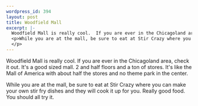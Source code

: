 ```yaml
--- 
wordpress_id: 394
layout: post
title: Woodfield Mall
excerpt: |-
  Woodfield Mall is really cool.  If you are ever in the Chicagoland area, check it out.  It's a good sized mall.  2 and half floors and a ton of stores.  It's like the Mall of America with about half the stores and no theme park in the center.
  <p>While you are at the mall, be sure to eat at Stir Crazy where you can make your own stir fry dishes and they will cook it up for you.  Really good food.  You should all try it.
  </p>
---
```

Woodfield Mall is really cool.  If you are ever in the Chicagoland area, check it out.  It's a good sized mall.  2 and half floors and a ton of stores.  It's like the Mall of America with about half the stores and no theme park in the center.
<p>While you are at the mall, be sure to eat at Stir Crazy where you can make your own stir fry dishes and they will cook it up for you.  Really good food.  You should all try it.
</p>
